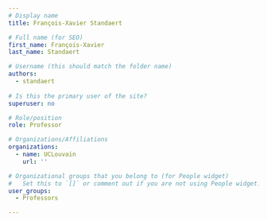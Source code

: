 ```yaml
---
# Display name
title: François-Xavier Standaert

# Full name (for SEO)
first_name: François-Xavier
last_name: Standaert

# Username (this should match the folder name)
authors:
  - standaert
  
# Is this the primary user of the site?
superuser: no

# Role/position
role: Professor

# Organizations/Affiliations
organizations:
  - name: UCLouvain
    url: ''

# Organizational groups that you belong to (for People widget)
#   Set this to `[]` or comment out if you are not using People widget.
user_groups:
  - Professors

---
```

